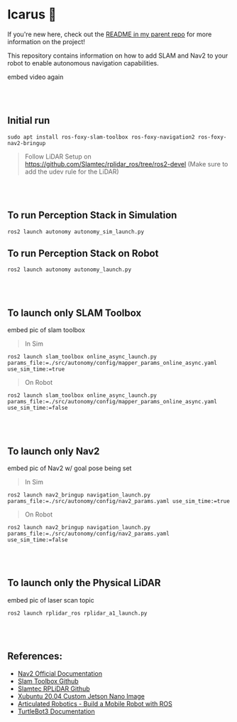 # Icarus 🪽

If you're new here, check out the [README in my parent repo](https://github.com/steelgit/icarus_pi/tree/daedalus_main) for more information on the project! 

This repository contains information on how to add SLAM and Nav2 to your robot to enable autonomous navigation capabilities. 

embed video again

<br />
<br />

## Initial run

    sudo apt install ros-foxy-slam-toolbox ros-foxy-navigation2 ros-foxy-nav2-bringup

>Follow LiDAR Setup on https://github.com/Slamtec/rplidar_ros/tree/ros2-devel (Make sure to add the udev rule for the LiDAR)

<br />
<br />

## To run Perception Stack in Simulation
    
    ros2 launch autonomy autonomy_sim_launch.py


## To run Perception Stack on Robot

    ros2 launch autonomy autonomy_launch.py

<br />
<br />


## To launch only SLAM Toolbox

embed pic of slam toolbox

>In Sim
    
    ros2 launch slam_toolbox online_async_launch.py params_file:=./src/autonomy/config/mapper_params_online_async.yaml use_sim_time:=true

>On Robot

    ros2 launch slam_toolbox online_async_launch.py params_file:=./src/autonomy/config/mapper_params_online_async.yaml use_sim_time:=false

<br />
<br />


## To launch only Nav2

embed pic of Nav2 w/ goal pose being set

>In Sim

    ros2 launch nav2_bringup navigation_launch.py params_file:=./src/autonomy/config/nav2_params.yaml use_sim_time:=true

>On Robot

    ros2 launch nav2_bringup navigation_launch.py params_file:=./src/autonomy/config/nav2_params.yaml use_sim_time:=false

<br />
<br />


## To launch only the Physical LiDAR

embed pic of laser scan topic
    
    ros2 launch rplidar_ros rplidar_a1_launch.py

<br />
<br />

## References:

- [Nav2 Official Documentation](https://docs.nav2.org/)
- [Slam Toolbox Github](https://github.com/SteveMacenski/slam_toolbox)
- [Slamtec RPLiDAR Github](https://github.com/Slamtec/rplidar_ros)
- [Xubuntu 20.04 Custom Jetson Nano Image](https://forums.developer.nvidia.com/t/xubuntu-20-04-focal-fossa-l4t-r32-3-1-custom-image-for-the-jetson-nano/121768?page=7)
- [Articulated Robotics - Build a Mobile Robot with ROS](https://articulatedrobotics.xyz/tutorials/mobile-robot/project-overview)
- [TurtleBot3 Documentation](https://emanual.robotis.com/docs/en/platform/turtlebot3/overview/#turtlebot3)
